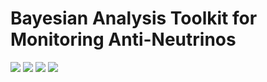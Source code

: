 # Bayesian Analysis Toolkit for Monitoring Anti-Neutrinos

[![][stable-img]][stable-url]
[![][dev-img]][dev-url]
[![][travis-img]][travis-url]
[![][binder-img]][binder-url]

[binder-img]: https://mybinder.org/badge_logo.svg
[binder-url]: https://mybinder.org/v2/gh/MorganAskins/Batman.jl/master

[travis-img]: https://travis-ci.com/MorganAskins/Batman.jl.svg?branch=master
[travis-url]: https://travis-ci.com/MorganAskins/Batman.jl

[stable-img]: https://img.shields.io/badge/docs-stable-blue.svg
[stable-url]: https://MorganAskins.github.io/Batman.jl

[dev-img]: https://img.shields.io/badge/docs-dev-blue.svg
[dev-url]: https://MorganAskins.github.io/Batman.jl/dev
